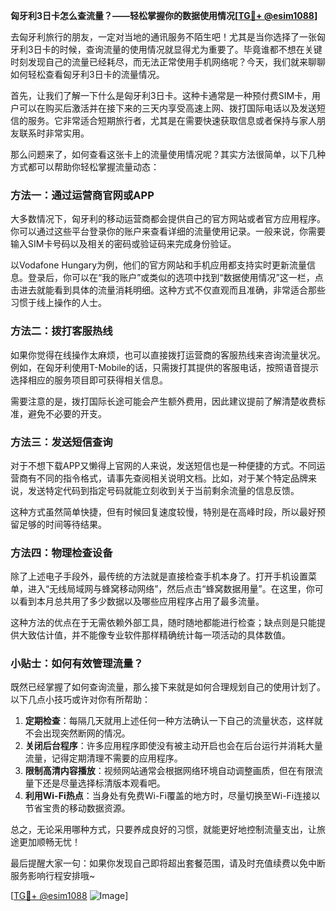 **匈牙利3日卡怎么查流量？——轻松掌握你的数据使用情况[[TG💪+ @esim1088](https://t.me/s/esim1088)]**

去匈牙利旅行的朋友，一定对当地的通讯服务不陌生吧！尤其是当你选择了一张匈牙利3日卡的时候，查询流量的使用情况就显得尤为重要了。毕竟谁都不想在关键时刻发现自己的流量已经耗尽，而无法正常使用手机网络呢？今天，我们就来聊聊如何轻松查看匈牙利3日卡的流量情况。

首先，让我们了解一下什么是匈牙利3日卡。这种卡通常是一种预付费SIM卡，用户可以在购买后激活并在接下来的三天内享受高速上网、拨打国际电话以及发送短信的服务。它非常适合短期旅行者，尤其是在需要快速获取信息或者保持与家人朋友联系时非常实用。

那么问题来了，如何查看这张卡上的流量使用情况呢？其实方法很简单，以下几种方式都可以帮助你轻松掌握流量动态：

### 方法一：通过运营商官网或APP

大多数情况下，匈牙利的移动运营商都会提供自己的官方网站或者官方应用程序。你可以通过这些平台登录你的账户来查看详细的流量使用记录。一般来说，你需要输入SIM卡号码以及相关的密码或验证码来完成身份验证。

以Vodafone Hungary为例，他们的官方网站和手机应用都支持实时更新流量信息。登录后，你可以在“我的账户”或类似的选项中找到“数据使用情况”这一栏，点击进去就能看到具体的流量消耗明细。这种方式不仅直观而且准确，非常适合那些习惯于线上操作的人士。

### 方法二：拨打客服热线

如果你觉得在线操作太麻烦，也可以直接拨打运营商的客服热线来咨询流量状况。例如，在匈牙利使用T-Mobile的话，只需拨打其提供的客服电话，按照语音提示选择相应的服务项目即可获得相关信息。

需要注意的是，拨打国际长途可能会产生额外费用，因此建议提前了解清楚收费标准，避免不必要的开支。

### 方法三：发送短信查询

对于不想下载APP又懒得上官网的人来说，发送短信也是一种便捷的方式。不同运营商有不同的指令格式，请事先查阅相关说明文档。比如，对于某个特定品牌来说，发送特定代码到指定号码就能立刻收到关于当前剩余流量的信息反馈。

这种方式虽然简单快捷，但有时候回复速度较慢，特别是在高峰时段，所以最好预留足够的时间等待结果。

### 方法四：物理检查设备

除了上述电子手段外，最传统的方法就是直接检查手机本身了。打开手机设置菜单，进入“无线局域网与蜂窝移动网络”，然后点击“蜂窝数据用量”。在这里，你可以看到本月总共用了多少数据以及哪些应用程序占用了最多流量。

这种方法的优点在于无需依赖外部工具，随时随地都能进行检查；缺点则是只能提供大致估计值，并不能像专业软件那样精确统计每一项活动的具体数值。

### 小贴士：如何有效管理流量？

既然已经掌握了如何查询流量，那么接下来就是如何合理规划自己的使用计划了。以下几点小技巧或许对你有所帮助：

1. **定期检查**：每隔几天就用上述任何一种方法确认一下自己的流量状态，这样就不会出现突然断网的情况。
2. **关闭后台程序**：许多应用程序即使没有被主动开启也会在后台运行并消耗大量流量，记得定期清理不需要的应用程序。
3. **限制高清内容播放**：视频网站通常会根据网络环境自动调整画质，但在有限流量下还是尽量选择标清版本观看吧。
4. **利用Wi-Fi热点**：当身处有免费Wi-Fi覆盖的地方时，尽量切换至Wi-Fi连接以节省宝贵的移动数据资源。

总之，无论采用哪种方式，只要养成良好的习惯，就能更好地控制流量支出，让旅途更加顺畅无忧！

最后提醒大家一句：如果你发现自己即将超出套餐范围，请及时充值续费以免中断服务影响行程安排哦~

[[TG💪+ @esim1088](https://t.me/s/esim1088) ![Image](https://i.postimg.cc/4NQfJmqS/Snipaste-2025-05-13-00-14-12.png)]